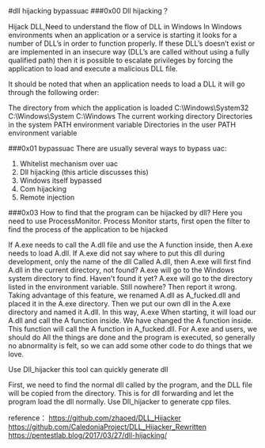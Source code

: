 #dll hijacking bypassuac
###0x00 Dll hijacking？

Hijack DLL,Need to understand the flow of DLL in Windows
In Windows environments when an application or a service is starting it looks for a number of DLL’s in order to function properly. If these DLL’s doesn’t exist or are implemented in an insecure way (DLL’s are called without using a fully qualified path) then it is possible to escalate privileges by forcing the application to load and execute a malicious DLL file.

It should be noted that when an application needs to load a DLL it will go through the following order:

The directory from which the application is loaded
C:\Windows\System32
C:\Windows\System
C:\Windows
The current working directory
Directories in the system PATH environment variable
Directories in the user PATH environment variable

###0x01 bypassuac
There are usually several ways to bypass uac:
1. Whitelist mechanism over uac
2. Dll hijacking (this article discusses this)
3. Windows itself bypassed
4. Com hijacking
5. Remote injection


###0x03 How to find that the program can be hijacked by dll?
Here you need to use ProcessMonitor. Process Monitor starts, first open the filter to find the process of the application to be hijacked

If A.exe needs to call the A.dll file and use the A function inside, then A.exe needs to load A.dll. If A.exe did not say where to put this dll during development, only the name of the dll Called A.dll, then A.exe will first find A.dll in the current directory, not found? A.exe will go to the Windows system directory to find. Haven't found it yet? A.exe will go to the directory listed in the environment variable. Still nowhere? Then report it wrong. Taking advantage of this feature, we renamed A.dll as A_fucked.dll and placed it in the A.exe directory. Then we put our own dll in the A.exe directory and named it A.dll. In this way, A.exe When starting, it will load our A.dll and call the A function inside. We have changed the A function inside. This function will call the A function in A_fucked.dll. For A.exe and users, we should do All the things are done and the program is executed, so generally no abnormality is felt, so we can add some other code to do things that we love.

Use Dll_hijacker this tool can quickly generate dll

First, we need to find the normal dll called by the program, and the DLL file will be copied from the directory. This is for dll forwarding and let the program load the dll normally. Use Dll_hijacker to generate cpp files.


reference：
https://github.com/zhaoed/DLL_Hijacker
https://github.com/CaledoniaProject/DLL_Hijacker_Rewritten
https://pentestlab.blog/2017/03/27/dll-hijacking/






